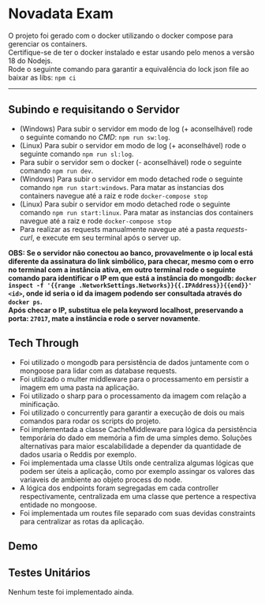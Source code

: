 # Novadata Exam

O projeto foi gerado com o docker utilizando o docker compose para gerenciar os containers.<br/>
Certifique-se de ter o docker instalado e estar usando pelo menos a versão 18 do Nodejs.<br/>
Rode o seguinte comando para garantir a equivalência do lock json file ao baixar as libs: `npm ci` <br> <hr>

## Subindo e requisitando o Servidor

- (Windows) Para subir o servidor em modo de log (+ aconselhável) rode o seguinte comando no *CMD*: `npm run sw:log`.<br>
- (Linux) Para subir o servidor em modo de log (+ aconselhável) rode o seguinte comando `npm run sl:log`.<br>
- Para subir o servidor sem o docker (- aconselhável) rode o seguinte comando `npm run dev`.<br>
- (Windows) Para subir o servidor em modo detached rode o seguinte comando `npm run start:windows`. Para matar as instancias dos containers navegue até a raiz e rode `docker-compose stop`<br>
- (Linux) Para subir o servidor em modo detached rode o seguinte comando `npm run start:linux`. Para matar as instancias dos containers navegue até a raiz e rode `docker-compose stop`<br>
- Para realizar as requests manualmente navegue até a pasta _requests-curl_, e execute em seu terminal após o server up. <br>

**OBS: Se o servidor não conectou ao banco, provavelmente o ip local está diferente da assinatura do link simbólico, para checar, mesmo com o erro no terminal com a instância ativa, em outro terminal rode o seguinte comando para identificar o IP em que está a instância do mongodb: `docker inspect -f '{{range .NetworkSettings.Networks}}{{.IPAddress}}{{end}}' <id>`, onde id seria o id da imagem podendo ser consultada através do `docker ps`. <br> Após checar o IP, substitua ele pela keyword localhost, preservando a porta: `27017`, mate a instância e rode o server novamente**.

## Tech Through

- Foi utilizado o mongodb para persistência de dados juntamente com o mongoose para lidar com as database requests. <br>
- Foi utilizado o multer middleware para o processamento em persistir a imagem em uma pasta na aplicação. <br>
- Foi utilizado o sharp para o processamento da imagem com relação a minificação. <br>
- Foi utilizado o concurrently para garantir a execução de dois ou mais comandos para rodar os scripts do projeto. <br>
- Foi implementada a classe CacheMiddleware para lógica da persistência temporária do dado em memória a fim de uma simples demo. Soluções alternativas para maior escalabilidade a depender da quantidade de dados usaria o Reddis por exemplo. <br>
- Foi implementada uma classe Utils onde centraliza algumas lógicas que podem ser úteis a aplicação, como por exemplo assingar os valores das variaveis de ambiente ao objeto process do node. <br>
- A lógica dos endpoints foram segregadas em cada controller respectivamente, centralizada em uma classe que pertence a respectiva entidade no mongoose. <br>
- Foi implementada um routes file separado com suas devidas constraints para centralizar as rotas da aplicação. <br>

## Demo


## Testes Unitários

Nenhum teste foi implementado ainda.
